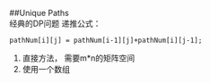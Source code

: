 ##Unique Paths    
经典的DP问题
递推公式：

    pathNum[i][j] = pathNum[i-1][j]+pathNum[i][j-1];
        
1. 直接方法， 需要m*n的矩阵空间
2. 使用一个数组
